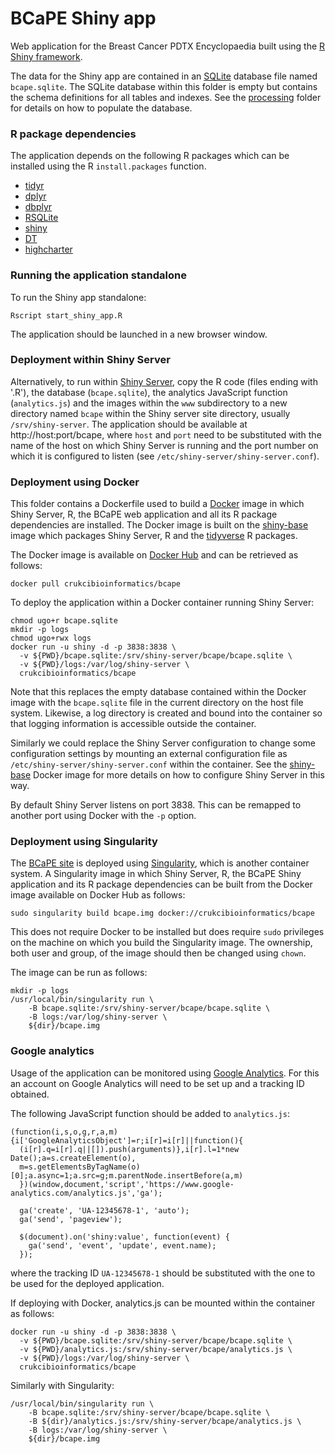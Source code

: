 BCaPE Shiny app
===============

Web application for the Breast Cancer PDTX Encyclopaedia built using the
[R Shiny framework](https://www.rstudio.com/products/shiny).

The data for the Shiny app are contained in an [SQLite](https://www.sqlite.org)
database file named `bcape.sqlite`. The SQLite database within this folder is
empty but contains the schema definitions for all tables and indexes. See the
[processing](../processing) folder for details on how to populate the database.

### R package dependencies

The application depends on the following R packages which can be installed
using the R `install.packages` function.

- [tidyr](http://tidyr.tidyverse.org)
- [dplyr](http://dplyr.tidyverse.org)
- [dbplyr](https://cran.r-project.org/web/packages/dbplyr/index.html)
- [RSQLite](https://cran.r-project.org/web/packages/RSQLite/index.html)
- [shiny](https://cran.r-project.org/web/packages/shiny/index.html)
- [DT](https://rstudio.github.io/DT)
- [highcharter](http://jkunst.com/highcharter)

### Running the application standalone

To run the Shiny app standalone:

```
Rscript start_shiny_app.R
```

The application should be launched in a new browser window.

### Deployment within Shiny Server

Alternatively, to run within [Shiny Server](https://www.rstudio.com/products/shiny/shiny-server),
copy the R code (files ending with '.R'), the database (`bcape.sqlite`), the analytics JavaScript
function (`analytics.js`) and the images within the `www` subdirectory to a new directory named
`bcape` within the Shiny server site directory, usually `/srv/shiny-server`. The application should
be available at http://host:port/bcape, where `host` and `port` need to be substituted with the name
of the host on which Shiny Server is running and the port number on which it is configured to listen
(see `/etc/shiny-server/shiny-server.conf`).

### Deployment using Docker

This folder contains a Dockerfile used to build a [Docker](https://www.docker.com) image in
which Shiny Server, R, the BCaPE web application and all its R package dependencies are installed.
The Docker image is built on the
[shiny-base](https://github.com/crukci-bioinformatics/shiny-base/blob/master/README.md)
image which packages Shiny Server, R and the [tidyverse](https://www.tidyverse.org/)
R packages.

The Docker image is available on [Docker Hub](https://hub.docker.com/r/crukcibioinformatics/bcape)
and can be retrieved as follows:

```
docker pull crukcibioinformatics/bcape
```

To deploy the application within a Docker container running Shiny Server:

```
chmod ugo+r bcape.sqlite
mkdir -p logs
chmod ugo+rwx logs
docker run -u shiny -d -p 3838:3838 \
  -v ${PWD}/bcape.sqlite:/srv/shiny-server/bcape/bcape.sqlite \
  -v ${PWD}/logs:/var/log/shiny-server \
  crukcibioinformatics/bcape
```

Note that this replaces the empty database contained within the Docker
image with the `bcape.sqlite` file in the current directory on the host
file system. Likewise, a log directory is created and bound into the
container so that logging information is accessible outside the container.

Similarly we could replace the Shiny Server configuration to change some
configuration settings by mounting an external configuration file as
`/etc/shiny-server/shiny-server.conf` within the container. See the
[shiny-base](https://github.com/crukci-bioinformatics/shiny-base/blob/master/README.md)
Docker image for more details on how to configure Shiny Server in this way.

By default Shiny Server listens on port 3838. This can be remapped to another
port using Docker with the `-p` option.

### Deployment using Singularity

The [BCaPE site](http://caldaslab.cruk.cam.ac.uk/bcape) is deployed using
[Singularity](http://singularity.lbl.gov), which is another container system.
A Singularity image in which Shiny Server, R, the BCaPE Shiny application and
its R package dependencies can be built from the Docker image available on
Docker Hub as follows:

```
sudo singularity build bcape.img docker://crukcibioinformatics/bcape
```

This does not require Docker to be installed but does require `sudo` privileges
on the machine on which you build the Singularity image. The ownership, both user
and group, of the image should then be changed using `chown`.

The image can be run as follows:

```
mkdir -p logs
/usr/local/bin/singularity run \
	-B bcape.sqlite:/srv/shiny-server/bcape/bcape.sqlite \
	-B logs:/var/log/shiny-server \
	${dir}/bcape.img
```

### Google analytics

Usage of the application can be monitored using
[Google Analytics](https://www.google.com/analytics).
For this an account on Google Analytics will need to be set up and a
tracking ID obtained.

The following JavaScript function should be added to `analytics.js`:

```
(function(i,s,o,g,r,a,m){i['GoogleAnalyticsObject']=r;i[r]=i[r]||function(){
  (i[r].q=i[r].q||[]).push(arguments)},i[r].l=1*new Date();a=s.createElement(o),
  m=s.getElementsByTagName(o)[0];a.async=1;a.src=g;m.parentNode.insertBefore(a,m)
  })(window,document,'script','https://www.google-analytics.com/analytics.js','ga');

  ga('create', 'UA-12345678-1', 'auto');
  ga('send', 'pageview');

  $(document).on('shiny:value', function(event) {
    ga('send', 'event', 'update', event.name);
  });
```

where the tracking ID `UA-12345678-1` should be substituted with the one to be
used for the deployed application.

If deploying with Docker, analytics.js can be mounted within the container
as follows:

```
docker run -u shiny -d -p 3838:3838 \
  -v ${PWD}/bcape.sqlite:/srv/shiny-server/bcape/bcape.sqlite \
  -v ${PWD}/analytics.js:/srv/shiny-server/bcape/analytics.js \
  -v ${PWD}/logs:/var/log/shiny-server \
  crukcibioinformatics/bcape
```

Similarly with Singularity:

```
/usr/local/bin/singularity run \
	-B bcape.sqlite:/srv/shiny-server/bcape/bcape.sqlite \
	-B ${dir}/analytics.js:/srv/shiny-server/bcape/analytics.js \
	-B logs:/var/log/shiny-server \
	${dir}/bcape.img
```

